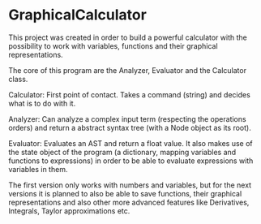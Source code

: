 # GraphicalCalculator

This project was created in order to build a powerful calculator with the possibility to work with variables, functions and their graphical representations.

The core of this program are the Analyzer, Evaluator and the Calculator class.

Calculator: First point of contact. Takes a command (string) and decides what is to do with it.

Analyzer: Can analyze a complex input term (respecting the operations orders) and return a abstract syntax tree (with a Node object as its root).

Evaluator: Evaluates an AST and return a float value. It also makes use of the state object of the program (a dictionary, mapping variables and functions to expressions) in order to be able to evaluate expressions with variables in them.

The first version only works with numbers and variables, but for the next versions it is planned to also be able to save functions, their graphical representations and also other more advanced features like Derivatives, Integrals, Taylor approximations etc.
